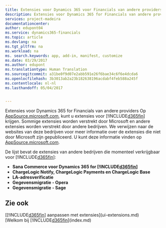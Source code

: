 ```yaml
---
title: Extensies voor Dynamics 365 voor Financials van andere providers | Microsoft Docs
description: Extensies voor Dynamics 365 for Financials van andere providers
services: project-madeira
documentationcenter: 
author: edupont04
ms.service: dynamics365-financials
ms.topic: article
ms.devlang: na
ms.tgt_pltfrm: na
ms.workload: na
ms. search.keywords: app, add-in, manifest, customize
ms.date: 03/29/2017
ms.author: edupont
ms.translationtype: Human Translation
ms.sourcegitcommit: a31be0f9d07e2abb591e26f6bae34c6f6e4dcda6
ms.openlocfilehash: 3b3013ab2a23b182638196acdabf4feb588a245f
ms.contentlocale: nl-nl
ms.lasthandoff: 05/04/2017


---
```

Extensies voor Dynamics 365 for Financials van andere providers Op [AppSource.microsoft.com](https://appsource.microsoft.com/), kunt u extensies voor [!INCLUDE[d365fin](includes/d365fin_md.md)] krijgen. Sommige extensies worden verstrekt door Microsoft en andere extensies worden verstrekt door andere bedrijven. We verwijzen naar de websites van deze bedrijven voor meer informatie over de extensies die niet door Microsoft zijn gepubliceerd. U kunt deze informatie vinden op [AppSource.microsoft.com](https://appsource.microsoft.com/en-us/marketplace?product=project-madeira).  

De lijst bevat de extensies van andere bedrijven die momenteel verkrijgbaar voor [!INCLUDE[d365fin](includes/d365fin_md.md)]:  

* **Sana Commerce voor Dynamics 365 for [!INCLUDE[d365fin](includes/d365fin_md.md)]**  
* **ChargeLogic Notify, ChargeLogic Payments en ChargeLogic Base**  
* **LA-adresverificatie**
* **Gegevensmigratie - Opera**
* **Gegevensmigratie - Sage**

## <a name="see-also"></a>Zie ook
[[!INCLUDE[d365fin](includes/d365fin_md.md)] aanpassen met extensies](ui-extensions.md)  
[Welkom bij [!INCLUDE[d365fin](includes/d365fin_md.md)](index.md)  

